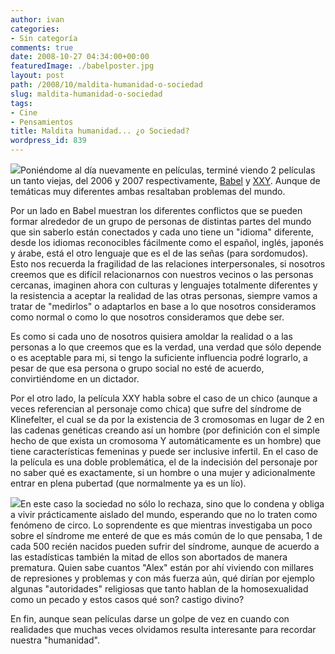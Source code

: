 ```yaml
---
author: ivan
categories:
- Sin categoría
comments: true
date: 2008-10-27 04:34:00+00:00
featuredImage: ./babelposter.jpg
layout: post
path: /2008/10/maldita-humanidad-o-sociedad
slug: maldita-humanidad-o-sociedad
tags:
- Cine
- Pensamientos
title: Maldita humanidad... ¿o Sociedad?
wordpress_id: 839
---
```


[![](/photos/babelposter.jpg)](https://2.bp.blogspot.com/_T2UWuNJg3dQ/SQUMsS6pqHI/AAAAAAAABIg/TfXJfNMId-s/s1600-h/babelposter.jpg)Poniéndome al día nuevamente en películas, terminé viendo 2 películas un tanto viejas, del 2006 y 2007 respectivamente, [Babel](https://www.imdb.com/title/tt0449467/) y [XXY](https://www.imdb.com/title/tt0995829/). Aunque de temáticas muy diferentes ambas resaltaban problemas del mundo.

Por un lado en Babel muestran los diferentes conflictos que se pueden formar alrededor de un grupo de personas de distintas partes del mundo que sin saberlo están conectados y cada uno tiene un "idioma" diferente, desde los idiomas reconocibles fácilmente como el español, inglés, japonés y árabe, está el otro lenguaje que es el de las señas (para sordomudos). Esto nos recuerda la fragilidad de las relaciones interpersonales, si nosotros creemos que es difícil relacionarnos con nuestros vecinos o las personas cercanas, imaginen ahora con culturas y lenguajes totalmente diferentes y la resistencia a aceptar la realidad de las otras personas, siempre vamos a tratar de "medirlos" o adaptarlos en base a lo que nosotros consideramos como normal o como lo que nosotros consideramos que debe ser.

Es como si cada uno de nosotros quisiera amoldar la realidad o a las personas a lo que creemos que es la verdad, una verdad que sólo depende o es aceptable para mi, si tengo la suficiente influencia podré lograrlo, a pesar de que esa persona o grupo social no esté de acuerdo, convirtiéndome en un dictador.

Por el otro lado, la película XXY habla sobre el caso de un chico (aunque a veces referencian al personaje como chica) que sufre del síndrome de Klinefelter, el cual se da por la existencia de 3 cromosomas en lugar de 2 en las cadenas genéticas creando así un hombre (por definición con el simple hecho de que exista un cromosoma Y automáticamente es un hombre) que tiene características femeninas y puede ser inclusive infertil. En el caso de la película es una doble problemática, el de la indecisión del personaje por no saber qué es exactamente, si un hombre o una mujer y adicionalmente entrar en plena pubertad (que normalmente ya es un lío).

[![](/photos/xxyv.jpg)](https://4.bp.blogspot.com/_T2UWuNJg3dQ/SQUNEWnf_UI/AAAAAAAABIo/HK6w5GJ2mcA/s1600-h/xxyv.jpg)En este caso la sociedad no sólo lo rechaza, sino que lo condena y obliga a vivir prácticamente aislado del mundo, esperando que no lo traten como fenómeno de circo. Lo soprendente es que mientras investigaba un poco sobre el síndrome me enteré de que es más común de lo que pensaba, 1 de cada 500 recién nacidos pueden sufrir del síndrome, aunque de acuerdo a las estadísticas también la mitad de ellos son abortados de manera prematura. Quien sabe cuantos "Alex" están por ahí viviendo con millares de represiones y problemas y con más fuerza aún, qué dirían por ejemplo algunas "autoridades" religiosas que tanto hablan de la homosexualidad como un pecado y estos casos qué son? castigo divino?

En fin, aunque sean películas darse un golpe de vez en cuando con realidades que muchas veces olvidamos resulta interesante para recordar nuestra "humanidad".
